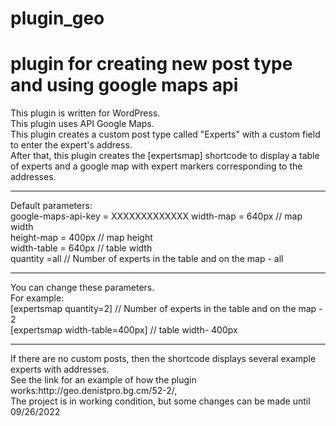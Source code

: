 # plugin_geo
plugin for creating new post type and using google maps api
===========================================================

This plugin is written for WordPress.<br>
This plugin uses API Google Maps.<br>
This plugin creates a custom post type called "Experts" with a custom field to enter the expert's address.<br>
After that, this plugin creates the [expertsmap] shortcode to display a table of experts and a google map with expert markers corresponding to the addresses.<br>
<hr>
Default parameters:<br>
google-maps-api-key = XXXXXXXXXXXXX
width-map = 640px  // map width<br>
height-map = 400px // map height<br>
width-table = 640px // table width<br>
quantity =all // Number of experts in the table and on the map - all<br>
<hr>
You can change these parameters.<br>
For example:<br>
[expertsmap quantity=2]  // Number of experts in the table and on the map - 2<br>
[expertsmap width-table=400px]  // table width- 400px<br>
<hr>
If there are no custom posts, then the shortcode displays several example experts with addresses.<br>
See the link for an example of how the plugin works:http://geo.denistpro.bg.cm/52-2/,<br>
The project is in working condition, but some changes can be made until 09/26/2022<br>
